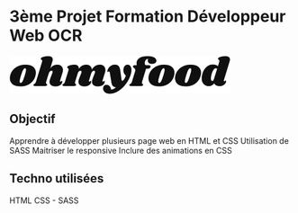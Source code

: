 # 3ème Projet Formation Développeur Web OCR

![enter image description here](https://raw.githubusercontent.com/Matvienkoa/AnthonyMatvienko_3_26092020/9d2ac54baa3bc2854373f55f22a7cc8fc98746d0/images/logo/ohmyfood%402x.svg)
## Objectif
Apprendre à développer plusieurs page web en HTML et CSS
Utilisation de SASS
Maitriser le responsive
Inclure des animations en CSS
## Techno utilisées
HTML
CSS - SASS
